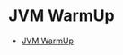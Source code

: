 # JVM WarmUp
* [JVM WarmUp](https://inky-professor-649.notion.site/JVM-Warmup-15680c47dadd4d958857750549d9bf71?pvs=4)
